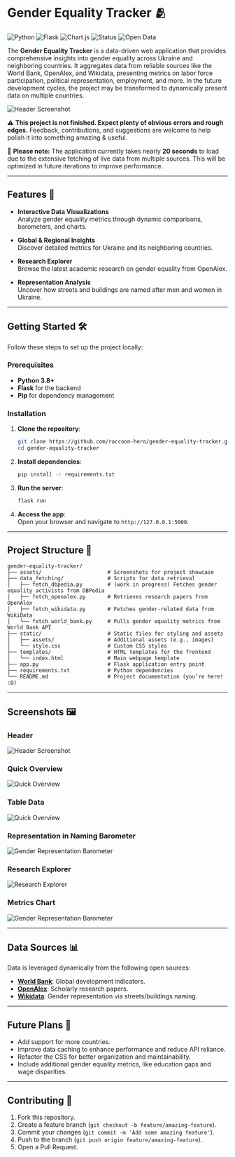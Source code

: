# Gender Equality Tracker 🫂 
![Python](https://img.shields.io/badge/Python-3.8+-blue?logo=python&logoColor=white)
![Flask](https://img.shields.io/badge/Framework-Flask-000000?logo=flask&logoColor=white)
![Chart.js](https://img.shields.io/badge/Visualization-Chart.js-ff6384?logo=chartdotjs&logoColor=white)
![Status](https://img.shields.io/badge/Status-Beta-yellow)
![Open Data](https://img.shields.io/badge/Powered_by-Open_Data-brightgreen)

The **Gender Equality Tracker** is a data-driven web application that provides comprehensive insights into gender equality across Ukraine and neighboring countries. It aggregates data from reliable sources like the World Bank, OpenAlex, and Wikidata, presenting metrics on labor force participation, political representation, employment, and more. In the future development cycles, the project may be transformed to dynamically present data on multiple countries.

![Header Screenshot](assets/header.png)  

⚠️ **This project is not finished. Expect plenty of obvious errors and rough edges.** Feedback, contributions, and suggestions are welcome to help polish it into something amazing & useful.

🔖 **Please note:** The application currently takes nearly **20 seconds** to load due to the extensive fetching of live data from multiple sources. This will be optimized in future iterations to improve performance.

---

## Features 🚀  

- **Interactive Data Visualizations**  
  Analyze gender equality metrics through dynamic comparisons, barometers, and charts.  

- **Global & Regional Insights**  
  Discover detailed metrics for Ukraine and its neighboring countries.  

- **Research Explorer**  
  Browse the latest academic research on gender equality from OpenAlex.  

- **Representation Analysis**  
  Uncover how streets and buildings are named after men and women in Ukraine.

---

## Getting Started 🛠️  

Follow these steps to set up the project locally:  

### Prerequisites  

- **Python 3.8+**  
- **Flask** for the backend  
- **Pip** for dependency management  

### Installation  

1. **Clone the repository**:  
   ```bash
   git clone https://github.com/raccoon-hero/gender-equality-tracker.git  
   cd gender-equality-tracker  
   ```  

2. **Install dependencies**:  
   ```bash
   pip install -r requirements.txt  
   ```  

3. **Run the server**:  
   ```bash
   flask run  
   ```  

4. **Access the app**:  
   Open your browser and navigate to `http://127.0.0.1:5000`.  

---

## Project Structure 📂  

```plaintext
gender-equality-tracker/
├── assets/                     # Screenshots for project showcase
├── data_fetching/              # Scripts for data retrieval
│   ├── fetch_dbpedia.py        # (work in progress) Fetches gender equality activists from DBPedia
│   ├── fetch_openalex.py       # Retrieves research papers from OpenAlex
│   ├── fetch_wikidata.py       # Fetches gender-related data from WikiData
│   └── fetch_world_bank.py     # Pulls gender equality metrics from World Bank API
├── static/                     # Static files for styling and assets
│   ├── assets/                 # Additional assets (e.g., images)
│   └── style.css               # Custom CSS styles
├── templates/                  # HTML templates for the frontend
│   └── index.html              # Main webpage template
├── app.py                      # Flask application entry point
├── requirements.txt            # Python dependencies
└── README.md                   # Project documentation (you’re here! :D)
```  

---

## Screenshots 🖼️ 

### Header  
![Header Screenshot](assets/header.png)  

### Quick Overview  
![Quick Overview](assets/overview-segment.png)  

### Table Data  
![Quick Overview](assets/table-segment.png)  

### Representation in Naming Barometer  
![Gender Representation Barometer](assets/barometer-segment.png)  

### Research Explorer  
![Research Explorer](assets/research-segment.png)  

### Metrics Chart  
![Gender Representation Barometer](assets/chart-segment.png) 

---

## Data Sources 📊  

Data is leveraged dynamically from the following open sources:  

- **[World Bank](https://worldbank.org)**: Global development indicators.  
- **[OpenAlex](https://openalex.org)**: Scholarly research papers.  
- **[Wikidata](https://wikidata.org)**: Gender representation via streets/buildings naming.

---

## Future Plans 🚀  

- Add support for more countries.  
- Improve data caching to enhance performance and reduce API reliance.  
- Refactor the CSS for better organization and maintainability.  
- Include additional gender equality metrics, like education gaps and wage disparities.  

---

## Contributing 🤝

1. Fork this repository.
2. Create a feature branch (`git checkout -b feature/amazing-feature`).
3. Commit your changes (`git commit -m 'Add some amazing feature'`).
4. Push to the branch (`git push origin feature/amazing-feature`).
5. Open a Pull Request.
